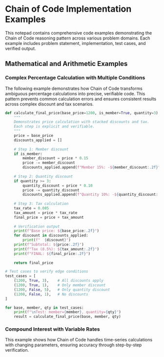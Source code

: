 # Chain of Code Implementation Examples

This notepad contains comprehensive code examples demonstrating the Chain of Code reasoning pattern across various problem domains. Each example includes problem statement, implementation, test cases, and verified output.

## Mathematical and Arithmetic Examples

### Complex Percentage Calculation with Multiple Conditions

The following example demonstrates how Chain of Code transforms ambiguous percentage calculations into precise, verifiable code. This pattern prevents common calculation errors and ensures consistent results across complex discount and tax scenarios.

```python
def calculate_final_price(base_price=1200, is_member=True, quantity=3):
    """
    Demonstrates price calculation with stacked discounts and tax.
    Each step is explicit and verifiable.
    """
    price = base_price
    discounts_applied = []
    
    # Step 1: Member discount
    if is_member:
        member_discount = price * 0.15
        price -= member_discount
        discounts_applied.append(f"Member 15%: -${member_discount:.2f}")
    
    # Step 2: Quantity discount
    if quantity >= 3:
        quantity_discount = price * 0.10
        price -= quantity_discount
        discounts_applied.append(f"Quantity 10%: -${quantity_discount:.2f}")
    
    # Step 3: Tax calculation
    tax_rate = 0.085
    tax_amount = price * tax_rate
    final_price = price + tax_amount
    
    # Verification output
    print(f"Base price: ${base_price:.2f}")
    for discount in discounts_applied:
        print(f"  {discount}")
    print(f"Subtotal: ${price:.2f}")
    print(f"Tax (8.5%): ${tax_amount:.2f}")
    print(f"FINAL: ${final_price:.2f}")
    
    return final_price

# Test cases to verify edge conditions
test_cases = [
    (1200, True, 3),    # All discounts apply
    (1200, True, 1),    # Only member discount
    (1200, False, 5),   # Only quantity discount
    (1200, False, 1),   # No discounts
]

for base, member, qty in test_cases:
    print(f"\nTest: member={member}, quantity={qty}")
    result = calculate_final_price(base, member, qty)
```

### Compound Interest with Variable Rates

This example shows how Chain of Code handles time-series calculations with changing parameters, ensuring accuracy through step-by-step verification.